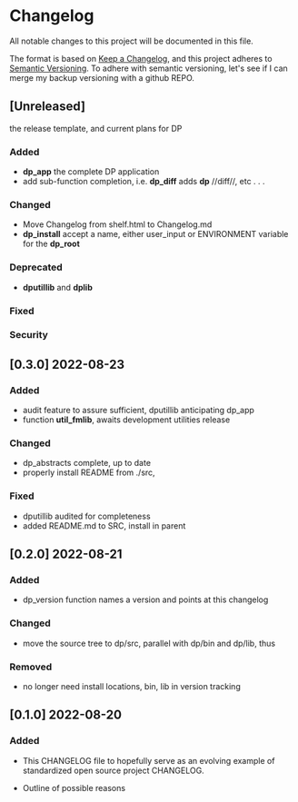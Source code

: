 
# Changelog

All notable changes to this project will be documented in this file.

The format is based on [Keep a
Changelog](https://keepachangelog.com/en/1.0.0/), and this project
adheres to [Semantic Versioning](https://semver.org/spec/v2.0.0.html).
To adhere with semantic versioning, let's see if I can merge my backup
versioning with a github REPO.

## [Unreleased]

  the release template, and current plans for DP

### Added

* **dp_app** the complete DP application
* add sub-function completion, i.e.  **dp_diff** adds **dp** //diff//,
  etc . . .

### Changed

* Move Changelog from shelf.html to Changelog.md
* **dp_install** accept a name, either user_input or ENVIRONMENT
  variable for the **dp_root**

### Deprecated

* **dputillib** and **dplib**

### Fixed

### Security


## [0.3.0] 2022-08-23

### Added

* audit feature to assure sufficient, dputillib anticipating dp_app
* function **util_fmlib**, awaits development utilities release

### Changed

* dp_abstracts complete, up to date
* properly install README from ./src,

### Fixed

* dputillib audited for completeness
* added README.md to SRC, install in parent

## [0.2.0]  2022-08-21

### Added

+ dp_version function names a version and points at this changelog

### Changed

+ move the source tree to dp/src, parallel with dp/bin and dp/lib, thus

### Removed

+ no longer need install locations, bin, lib in version tracking

## [0.1.0] 2022-08-20

### Added

* This CHANGELOG file to hopefully serve as an evolving example of
  standardized open source project CHANGELOG.

*  Outline of possible reasons

